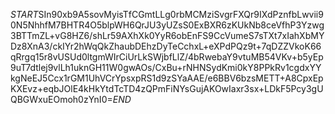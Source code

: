 $START$SIn90xb9A5sovMyisTfCGmtLLg0rbMCMziSvgrFXQr9IXdPznfbLwvii90N5NhhfM7BHTR4O5blpWH6QrJU3yUZsS0ExBXR6zKUkNb8ceVfhP3Yzwg3BTTmZL+vG8HZ6/shLr59AXhXk0YyR6obEnFS9CcVumeS7sTXt7xIahXbMYDz8XnA3/ckIYr2hWqQkZhaubDEhzDyTeCchxL+eXPdPQz9t+7qDZZVkoK66qRrgq15r8vUSUd0ltgmWIrCiUrLkSWjbfLlZ/4bRwebaY9vtuMB54VKv+b5yEp9uT7dtlej9vlLh1uknGH11W0gwAOs/CxBu+rNHNSydKmi0kY8PPkRv1cgdxYYkgNeEJ5Ccx1rGM1UhVCrYpsxpRS1d9zSYaAAE/e6BBV6bzsMETT+A8CpxEpKXEvz+eqbJOlE4kHkYtdTcTD4zQPmFiNYsGujAKOwIaxr3sx+LDkF5Pcy3gUQBGWxuEOmoh0zYnI0=$END$
